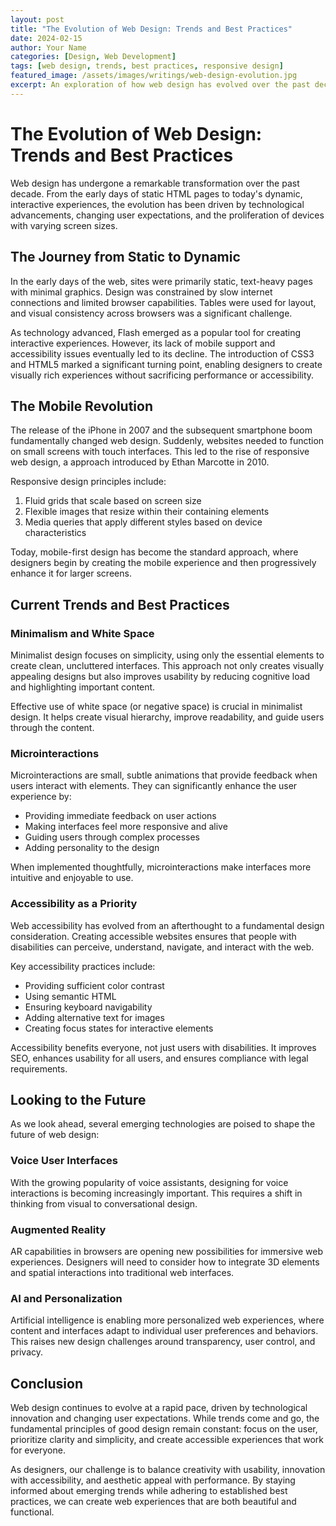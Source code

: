 ```yaml
---
layout: post
title: "The Evolution of Web Design: Trends and Best Practices"
date: 2024-02-15
author: Your Name
categories: [Design, Web Development]
tags: [web design, trends, best practices, responsive design]
featured_image: /assets/images/writings/web-design-evolution.jpg
excerpt: An exploration of how web design has evolved over the past decade and what best practices designers should follow in today's landscape.
---
```


<!--
web-design-evolution.md
This is a sample writing file that demonstrates how to structure writing content.
It uses the post layout and includes metadata in the front matter.

This file controls:
1. The content and details of a writing/article
2. The metadata (date, author, categories, tags)
3. The featured image and excerpt

To create a new writing:
- Duplicate this file and rename it (use kebab-case for the filename)
- Update the front matter with your writing details
- Replace the content with your actual writing
- Add your featured image to the assets/images/writings/ directory
-->

# The Evolution of Web Design: Trends and Best Practices

Web design has undergone a remarkable transformation over the past decade. From the early days of static HTML pages to today's dynamic, interactive experiences, the evolution has been driven by technological advancements, changing user expectations, and the proliferation of devices with varying screen sizes.

## The Journey from Static to Dynamic

In the early days of the web, sites were primarily static, text-heavy pages with minimal graphics. Design was constrained by slow internet connections and limited browser capabilities. Tables were used for layout, and visual consistency across browsers was a significant challenge.

As technology advanced, Flash emerged as a popular tool for creating interactive experiences. However, its lack of mobile support and accessibility issues eventually led to its decline. The introduction of CSS3 and HTML5 marked a significant turning point, enabling designers to create visually rich experiences without sacrificing performance or accessibility.

## The Mobile Revolution

The release of the iPhone in 2007 and the subsequent smartphone boom fundamentally changed web design. Suddenly, websites needed to function on small screens with touch interfaces. This led to the rise of responsive web design, a approach introduced by Ethan Marcotte in 2010.

Responsive design principles include:

1. Fluid grids that scale based on screen size
2. Flexible images that resize within their containing elements
3. Media queries that apply different styles based on device characteristics

Today, mobile-first design has become the standard approach, where designers begin by creating the mobile experience and then progressively enhance it for larger screens.

## Current Trends and Best Practices

### Minimalism and White Space

Minimalist design focuses on simplicity, using only the essential elements to create clean, uncluttered interfaces. This approach not only creates visually appealing designs but also improves usability by reducing cognitive load and highlighting important content.

Effective use of white space (or negative space) is crucial in minimalist design. It helps create visual hierarchy, improve readability, and guide users through the content.

### Microinteractions

Microinteractions are small, subtle animations that provide feedback when users interact with elements. They can significantly enhance the user experience by:

- Providing immediate feedback on user actions
- Making interfaces feel more responsive and alive
- Guiding users through complex processes
- Adding personality to the design

When implemented thoughtfully, microinteractions make interfaces more intuitive and enjoyable to use.

### Accessibility as a Priority

Web accessibility has evolved from an afterthought to a fundamental design consideration. Creating accessible websites ensures that people with disabilities can perceive, understand, navigate, and interact with the web.

Key accessibility practices include:

- Providing sufficient color contrast
- Using semantic HTML
- Ensuring keyboard navigability
- Adding alternative text for images
- Creating focus states for interactive elements

Accessibility benefits everyone, not just users with disabilities. It improves SEO, enhances usability for all users, and ensures compliance with legal requirements.

## Looking to the Future

As we look ahead, several emerging technologies are poised to shape the future of web design:

### Voice User Interfaces

With the growing popularity of voice assistants, designing for voice interactions is becoming increasingly important. This requires a shift in thinking from visual to conversational design.

### Augmented Reality

AR capabilities in browsers are opening new possibilities for immersive web experiences. Designers will need to consider how to integrate 3D elements and spatial interactions into traditional web interfaces.

### AI and Personalization

Artificial intelligence is enabling more personalized web experiences, where content and interfaces adapt to individual user preferences and behaviors. This raises new design challenges around transparency, user control, and privacy.

## Conclusion

Web design continues to evolve at a rapid pace, driven by technological innovation and changing user expectations. While trends come and go, the fundamental principles of good design remain constant: focus on the user, prioritize clarity and simplicity, and create accessible experiences that work for everyone.

As designers, our challenge is to balance creativity with usability, innovation with accessibility, and aesthetic appeal with performance. By staying informed about emerging trends while adhering to established best practices, we can create web experiences that are both beautiful and functional.

<!--
You can add more sections as needed, such as:
- Case Studies (examples of effective design implementations)
- Expert Opinions (quotes from design leaders)
- Practical Tips (actionable advice for implementing these principles)
-->
